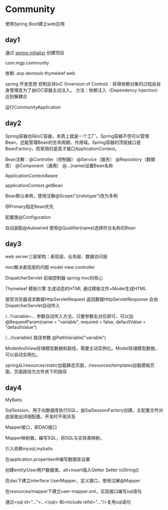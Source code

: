 # Community

使用Spring Boot建立web应用

## day1

通过 [spring initializr](https://start.spring.io/) 创建项目

com.mgp.community

依赖: aop devtools thymeleaf web

spring 开发思想 控制反转IoC (Inversion of Control)：获得依赖对象的过程由自身管理变为了由IOC容器主动注入。 方法：依赖注入（Dependency Injection）
达到解耦合

运行CommunityApplication

## day2

Spring容器也叫IoC容器，本质上就是一个工厂。Spring容器不但可以管理Bean，还能管理Bean的生命周期、作用域。Spring容器的顶层接口是BeanFactory，而常用的是其子接口ApplicationContext。

Bean注解：@Controller（控制器） @Service（服务） @Repository（数据库） @Component（通用） @...(name)设置Bean名称

ApplicationContextAware

applicationContext.getBean

Bean默认单例，使用注解@Scope("prototype")改为多例

@Primary指定Bean优先

配置类@Configuration

自动装配@Autowired 使用@Qualifier(name)选择符合名称的Bean

## day3

web server三层架构：表现层、业务层、数据访问层

mvc解决表现层的问题 model view controller

DispatcherServlet 前端控制器 spring mvc的核心

Thymeleaf 模板引擎 生成动态的HTML 通过模板文件+Model生成HTML

接受浏览器请求数据HttpServletRequest 返回数据HttpServletResponse 会由DispatcherServlet自动传入

/...?variable=... 参数自动传入方法，只要参数名对应即可，可以加@RequestParam(name = "variable", required = false, defaultValue = "defaultValue")

/.../{variable} 路径参数 @PathVariable("variable")

ModelAndView存储模型数据和路径，需要主动实例化。Model存储模型数据，可以自动实例化。

spring从/resources/static加载静态页面，/resources/templates加载模板页面，页面路径为文件夹下的路径

## day4

MyBatis 

SqlSession，用于向数据库执行SQL，由SqlSessionFactory创建。主配置文件对底层做出详细配置。开发时不用涉及 

Mapper接口，即DAO接口

Mapper映射器，编写SQL，将SQL与实体类映射。

引入依赖mysql,mybatis

在application.properties中编写数据库设置

创建entity/User用户数据类，alt+insert插入Getter Setter toString()

在dao下建立interface UserMapper，定义接口，使用注解@Mapper

在resources/mapper下建立user-mapper.xml，实现接口编写sql语句

通过\<sql id="...">...<\sql> 和\<include refid="..."/>复用sql语句

